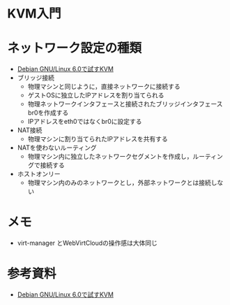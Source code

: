 # KVM入門

# ネットワーク設定の種類
- [Debian GNU/Linux 6.0で試すKVM](http://gihyo.jp/dev/serial/01/vm_work/0003)
- ブリッジ接続
  - 物理マシンと同じように，直接ネットワークに接続する
  - ゲストOSに独立したIPアドレスを割り当てられる
  - 物理ネットワークインタフェースと接続されたブリッジインタフェースbr0を作成する
  - IPアドレスをeth0ではなくbr0に設定する
- NAT接続
  - 物理マシンに割り当てられたIPアドレスを共有する
- NATを使わないルーティング
  - 物理マシン内に独立したネットワークセグメントを作成し，ルーティングで接続する
- ホストオンリー
  - 物理マシン内のみのネットワークとし，外部ネットワークとは接続しない

# メモ
- virt-manager とWebVirtCloudの操作感は大体同じ

# 参考資料

- [Debian GNU/Linux 6.0で試すKVM](http://gihyo.jp/dev/serial/01/vm_work/0003)
